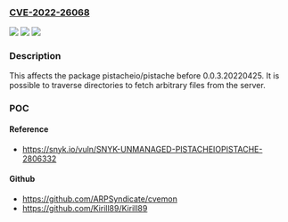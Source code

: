 ### [CVE-2022-26068](https://cve.mitre.org/cgi-bin/cvename.cgi?name=CVE-2022-26068)
![](https://img.shields.io/static/v1?label=Product&message=pistacheio%2Fpistache&color=blue)
![](https://img.shields.io/static/v1?label=Version&message=%3C%200.0.3.20220425%20&color=brighgreen)
![](https://img.shields.io/static/v1?label=Vulnerability&message=Path%20Traversal&color=brighgreen)

### Description

This affects the package pistacheio/pistache before 0.0.3.20220425. It is possible to traverse directories to fetch arbitrary files from the server.

### POC

#### Reference
- https://snyk.io/vuln/SNYK-UNMANAGED-PISTACHEIOPISTACHE-2806332

#### Github
- https://github.com/ARPSyndicate/cvemon
- https://github.com/Kirill89/Kirill89

